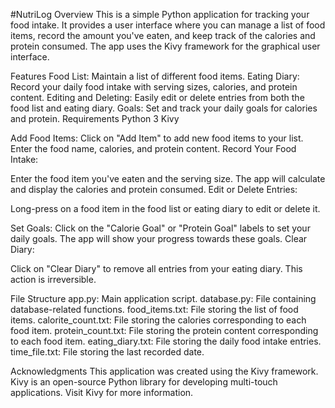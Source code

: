 #NutriLog
Overview
This is a simple Python application for tracking your food intake. It provides a user interface where you can manage a list of food items, record the amount you've eaten, and keep track of the calories and protein consumed. The app uses the Kivy framework for the graphical user interface.

Features
Food List: Maintain a list of different food items.
Eating Diary: Record your daily food intake with serving sizes, calories, and protein content.
Editing and Deleting: Easily edit or delete entries from both the food list and eating diary.
Goals: Set and track your daily goals for calories and protein.
Requirements
Python 3
Kivy

Add Food Items:
Click on "Add Item" to add new food items to your list.
Enter the food name, calories, and protein content.
Record Your Food Intake:

Enter the food item you've eaten and the serving size.
The app will calculate and display the calories and protein consumed.
Edit or Delete Entries:

Long-press on a food item in the food list or eating diary to edit or delete it.

Set Goals:
Click on the "Calorie Goal" or "Protein Goal" labels to set your daily goals.
The app will show your progress towards these goals.
Clear Diary:

Click on "Clear Diary" to remove all entries from your eating diary. This action is irreversible.

File Structure
app.py: Main application script.
database.py: File containing database-related functions.
food_items.txt: File storing the list of food items.
calorite_count.txt: File storing the calories corresponding to each food item.
protein_count.txt: File storing the protein content corresponding to each food item.
eating_diary.txt: File storing the daily food intake entries.
time_file.txt: File storing the last recorded date.

Acknowledgments
This application was created using the Kivy framework. Kivy is an open-source Python library for developing multi-touch applications. Visit Kivy for more information.
